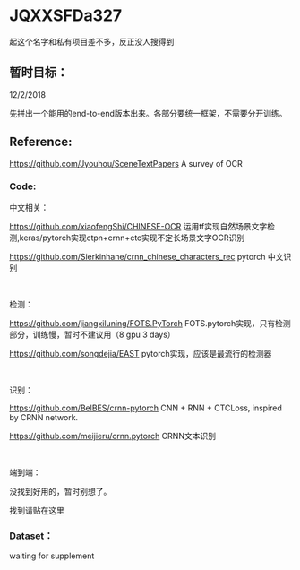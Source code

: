 # JQXXSFDa327
起这个名字和私有项目差不多，反正没人搜得到

## 暂时目标：

12/2/2018 

先拼出一个能用的end-to-end版本出来。各部分要统一框架，不需要分开训练。

## Reference:
https://github.com/Jyouhou/SceneTextPapers A survey of OCR

### Code:

中文相关：

https://github.com/xiaofengShi/CHINESE-OCR 运用tf实现自然场景文字检测,keras/pytorch实现ctpn+crnn+ctc实现不定长场景文字OCR识别

https://github.com/Sierkinhane/crnn_chinese_characters_rec pytorch 中文识别

<br>

检测：

https://github.com/jiangxiluning/FOTS.PyTorch FOTS.pytorch实现，只有检测部分，训练慢，暂时不建议用（8 gpu 3 days）

https://github.com/songdejia/EAST pytorch实现，应该是最流行的检测器

<br>

识别：

https://github.com/BelBES/crnn-pytorch CNN + RNN + CTCLoss, inspired by CRNN network.

https://github.com/meijieru/crnn.pytorch CRNN文本识别

<br>
 
端到端：

没找到好用的，暂时别想了。

找到请贴在这里

 
### Dataset：

  waiting for supplement

 
